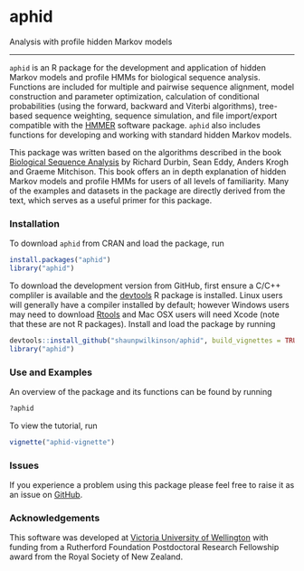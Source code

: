 # aphid

Analysis with profile hidden Markov models


--------------------------------------------------------------------------------

`aphid` is an R package for the development and application of
hidden Markov models and profile HMMs for biological sequence analysis.
Functions are included for multiple and pairwise sequence alignment, 
model construction and parameter optimization, calculation of conditional 
probabilities (using the forward, backward and Viterbi algorithms),
tree-based sequence weighting, sequence simulation, and file import/export 
compatible with the [HMMER](http://www.hmmer.org/) software package. 
`aphid` also includes functions for developing and working with 
standard hidden Markov models.

This package was written based on the algorithms described in the book 
[Biological Sequence Analysis](
https://www.amazon.com/Biological-Sequence-Analysis-Probabilistic-Proteins/dp/0521629713)
by Richard Durbin, Sean Eddy, Anders Krogh and Graeme Mitchison. 
This book offers an in depth explanation of hidden Markov models and 
profile HMMs for users of all levels of familiarity. 
Many of the examples and datasets in the package are directly derived from the 
text, which serves as a useful primer for this package.

### Installation
To download `aphid` from CRAN and load the package, run

```R
install.packages("aphid")
library("aphid")
```

To download the development version from 
GitHub, first ensure a C/C++ compliler is available and the 
[devtools](https://github.com/hadley/devtools) R package is installed. 
Linux users will generally have a compiler installed by default; 
however Windows users may need to download 
[Rtools](https://cran.r-project.org/bin/windows/Rtools/) and Mac 
OSX users will need Xcode (note that these are not R packages). 
Install and load the package by running 

```R
devtools::install_github("shaunpwilkinson/aphid", build_vignettes = TRUE) 
library("aphid")
```

### Use and Examples
An overview of the package and its functions can be found by running

```R
?aphid
```

To view the tutorial, run

```R
vignette("aphid-vignette")
```

### Issues
If you experience a problem using this package please feel free to
raise it as an issue on [GitHub](http://github.com/shaunpwilkinson/aphid/issues).


### Acknowledgements
This software was developed at 
[Victoria University of Wellington](http://www.victoria.ac.nz/) 
with funding from a Rutherford Foundation Postdoctoral Research Fellowship 
award from the Royal Society of New Zealand.

